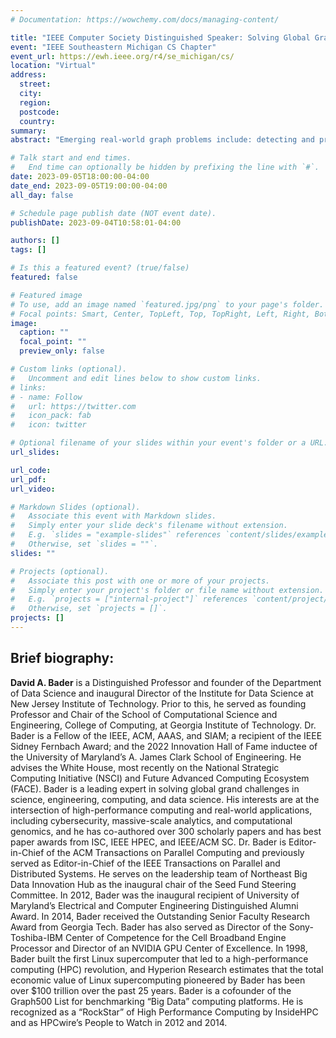 ```yaml
---
# Documentation: https://wowchemy.com/docs/managing-content/

title: "IEEE Computer Society Distinguished Speaker: Solving Global Grand Challenges with High Performance Data Analytics"
event: "IEEE Southeastern Michigan CS Chapter"
event_url: https://ewh.ieee.org/r4/se_michigan/cs/
location: "Virtual"
address:
  street:
  city:
  region:
  postcode:
  country:
summary:
abstract: "Emerging real-world graph problems include: detecting and preventing disease in human populations; revealing community structure in large social networks; protecting our elections from cyber-threats; and improving the resilience of the electric power grid. Unlike traditional applications in computational science and engineering, solving these problems at scale often raises new challenges because of the sparsity and lack of locality in the data, the need for additional research on scalable algorithms and development of frameworks for solving these problems on high performance computers, and the need for improved models that also capture the noise and bias inherent in the torrential data streams. In this talk, Bader will discuss the opportunities and challenges in massive data-intensive computing for applications in computational science and engineering."

# Talk start and end times.
#   End time can optionally be hidden by prefixing the line with `#`.
date: 2023-09-05T18:00:00-04:00
date_end: 2023-09-05T19:00:00-04:00
all_day: false

# Schedule page publish date (NOT event date).
publishDate: 2023-09-04T10:58:01-04:00

authors: []
tags: []

# Is this a featured event? (true/false)
featured: false

# Featured image
# To use, add an image named `featured.jpg/png` to your page's folder. 
# Focal points: Smart, Center, TopLeft, Top, TopRight, Left, Right, BottomLeft, Bottom, BottomRight.
image:
  caption: ""
  focal_point: ""
  preview_only: false

# Custom links (optional).
#   Uncomment and edit lines below to show custom links.
# links:
# - name: Follow
#   url: https://twitter.com
#   icon_pack: fab
#   icon: twitter

# Optional filename of your slides within your event's folder or a URL.
url_slides:

url_code:
url_pdf:
url_video:

# Markdown Slides (optional).
#   Associate this event with Markdown slides.
#   Simply enter your slide deck's filename without extension.
#   E.g. `slides = "example-slides"` references `content/slides/example-slides.md`.
#   Otherwise, set `slides = ""`.
slides: ""

# Projects (optional).
#   Associate this post with one or more of your projects.
#   Simply enter your project's folder or file name without extension.
#   E.g. `projects = ["internal-project"]` references `content/project/deep-learning/index.md`.
#   Otherwise, set `projects = []`.
projects: []
---
```


## Brief biography: ##

**David A. Bader** is a Distinguished Professor and founder of the Department of Data Science and inaugural Director of the Institute for Data Science at New Jersey Institute of Technology. Prior to this, he served as founding Professor and Chair of the School of Computational Science and Engineering, College of Computing, at Georgia Institute of Technology. Dr. Bader is a Fellow of the IEEE, ACM, AAAS, and SIAM; a recipient of the IEEE Sidney Fernbach Award; and the 2022 Innovation Hall of Fame inductee of the University of Maryland’s A. James Clark School of Engineering. He advises the White House, most recently on the National Strategic Computing Initiative (NSCI) and Future Advanced Computing Ecosystem (FACE). Bader is a leading expert in solving global grand challenges in science, engineering, computing, and data science. His interests are at the intersection of high-performance computing and real-world applications, including cybersecurity, massive-scale analytics, and computational genomics, and he has co-authored over 300 scholarly papers and has best paper awards from ISC, IEEE HPEC, and IEEE/ACM SC. Dr. Bader is Editor-in-Chief of the ACM Transactions on Parallel Computing and previously served as Editor-in-Chief of the IEEE Transactions on Parallel and Distributed Systems. He serves on the leadership team of Northeast Big Data Innovation Hub as the inaugural chair of the Seed Fund Steering Committee.  In 2012, Bader was the inaugural recipient of University of Maryland’s Electrical and Computer Engineering Distinguished Alumni Award. In 2014, Bader received the Outstanding Senior Faculty Research Award from Georgia Tech.  Bader has also served as Director of the Sony-Toshiba-IBM Center of Competence for the Cell Broadband Engine Processor and Director of an NVIDIA GPU Center of Excellence. In 1998, Bader built the first Linux supercomputer that led to a high-performance computing (HPC) revolution, and Hyperion Research estimates that the total economic value of Linux supercomputing pioneered by Bader has been over $100 trillion over the past 25 years. Bader is a cofounder of the Graph500 List for benchmarking “Big Data” computing platforms. He is recognized as a “RockStar” of High Performance Computing by InsideHPC and as HPCwire’s People to Watch in 2012 and 2014.

